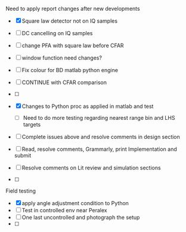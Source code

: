 Need to apply report changes after new developments
- [x] Square law detector not on IQ samples
- [ ] DC cancelling on IQ samples
- [ ] change PFA with square law before CFAR
- [ ] window function need changes?
- [ ] Fix colour for BD matlab python engine
- [ ] CONTINUE with CFAR comparison
- [ ] 


- [x] Changes to Python proc as applied in matlab and test
	- [ ] Need to do more testing regarding nearest range bin and LHS targets
- [ ] Complete issues above and resolve comments in design section
- [ ] Read, resolve comments, Grammarly, print Implementation and submit
- [ ] Resolve comments on Lit review and simulation sections
- [ ] 


Field testing
- [x] apply angle adjustment condition to Python
- [ ] Test in controlled env near Peralex
- [ ] One last uncontrolled and photograph the setup
- [ ] 